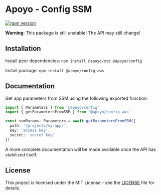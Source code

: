 # Apoyo - Config SSM

[![npm version](https://badgen.net/npm/v/@apoyo/config-aws)](https://www.npmjs.com/package/@apoyo/config-aws)

**Warning**: This package is still unstable! The API may still change!

## Installation

Install peer dependencies:
`npm install @apoyo/std @apoyo/config`

Install package:
`npm install @apoyo/config-aws`

## Documentation

Get app parameters from SSM using the following exported function:

```ts
import { Parameters } from '@apoyo/config'
import { getParametersFromSSM } from '@apoyo/config-aws'

const ssmParams: Parameters = await getParametersFromSSM({
  path: '/projects/my-app/',
  key: 'access key',
  secret: 'secret key'
})
```

A more complete documentation will be made available once the API has stabilized itself.

## License

This project is licensed under the MIT License - see the [LICENSE](LICENSE) file for details.
